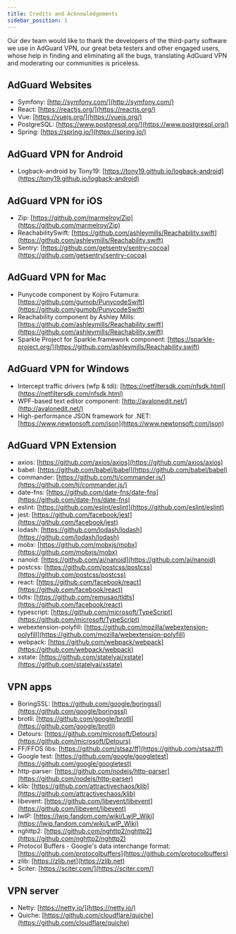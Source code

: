 ```yaml
---
title: Credits and Acknowledgements
sidebar_position: 1
---
```


Our dev team would like to thank the developers of the third-party software we use in AdGuard VPN, our great beta testers and other engaged users, whose help in finding and eliminating all the bugs, translating AdGuard VPN and moderating our communities is priceless.

## AdGuard Websites

* Symfony: [http://symfony.com/](http://symfony.com/)
* React: [https://reactjs.org/](https://reactjs.org/)
* Vue: [https://vuejs.org/](https://vuejs.org/)
* PostgreSQL: [https://www.postgresql.org/](https://www.postgresql.org/)
* Spring: [https://spring.io/](https://spring.io/)

## AdGuard VPN for Android

* Logback-android by Tony19: [https://tony19.github.io/logback-android](https://tony19.github.io/logback-android)

## AdGuard VPN for iOS

* Zip: [https://github.com/marmelroy/Zip](https://github.com/marmelroy/Zip)
* ReachabilitySwift: [https://github.com/ashleymills/Reachability.swift](https://github.com/ashleymills/Reachability.swift)
* Sentry: [https://github.com/getsentry/sentry-cocoa](https://github.com/getsentry/sentry-cocoa)

## AdGuard VPN for Mac

* Punycode component by Kojiro Futamura: [https://github.com/gumob/PunycodeSwift](https://github.com/gumob/PunycodeSwift)
* Reachability component by Ashley Mills: [https://github.com/ashleymills/Reachability.swift](https://github.com/ashleymills/Reachability.swift)
* Sparkle Project for Sparkle.framework component: [https://sparkle-project.org/](https://github.com/ashleymills/Reachability.swift)

## AdGuard VPN for Windows

* Intercept traffic drivers (wfp & tdi): [https://netfiltersdk.com/nfsdk.html](https://netfiltersdk.com/nfsdk.html)
* WPF-based text editor component: [http://avalonedit.net/](http://avalonedit.net/)
* High-performance JSON framework for .NET: [https://www.newtonsoft.com/json](https://www.newtonsoft.com/json)

## AdGuard VPN Extension

* axios: [https://github.com/axios/axios](https://github.com/axios/axios)
* babel: [https://github.com/babel/babel](https://github.com/babel/babel)
* commander: [https://github.com/tj/commander.js/](https://github.com/tj/commander.js/)
* date-fns: [https://github.com/date-fns/date-fns](https://github.com/date-fns/date-fns)
* eslint: [https://github.com/eslint/eslint](https://github.com/eslint/eslint)
* jest: [https://github.com/facebook/jest](https://github.com/facebook/jest)
* lodash: [https://github.com/lodash/lodash](https://github.com/lodash/lodash)
* mobx: [https://github.com/mobxjs/mobx](https://github.com/mobxjs/mobx)
* nanoid: [https://github.com/ai/nanoid](https://github.com/ai/nanoid)
* postcss: [https://github.com/postcss/postcss](https://github.com/postcss/postcss)
* react: [https://github.com/facebook/react](https://github.com/facebook/react)
* tldts: [https://github.com/remusao/tldts](https://github.com/facebook/react)
* typescript: [https://github.com/microsoft/TypeScript](https://github.com/microsoft/TypeScript)
* webextension-polyfill: [https://github.com/mozilla/webextension-polyfill](https://github.com/mozilla/webextension-polyfill)
* webpack: [https://github.com/webpack/webpack](https://github.com/webpack/webpack)
* xstate: [https://github.com/statelyai/xstate](https://github.com/statelyai/xstate)

## VPN apps

* BoringSSL: [https://github.com/google/boringssl](https://github.com/google/boringssl)
* brotli: [https://github.com/google/brotli](https://github.com/google/brotli)
* Detours: [https://github.com/microsoft/Detours](https://github.com/microsoft/Detours)
* FF/FFOS libs: [https://github.com/stsaz/ff](https://github.com/stsaz/ff)
* Google test: [https://github.com/google/googletest](https://github.com/google/googletest)
* http-parser: [https://github.com/nodejs/http-parser](https://github.com/nodejs/http-parser)
* klib: [https://github.com/attractivechaos/klib](https://github.com/attractivechaos/klib)
* libevent: [https://github.com/libevent/libevent](https://github.com/libevent/libevent)
* lwIP: [https://lwip.fandom.com/wiki/LwIP_Wiki](https://lwip.fandom.com/wiki/LwIP_Wiki)
* nghttp2: [https://github.com/nghttp2/nghttp2](https://github.com/nghttp2/nghttp2)
* Protocol Buffers - Google's data interchange format: [https://github.com/protocolbuffers](https://github.com/protocolbuffers)
* zlib: [https://zlib.net](https://zlib.net)
* Sciter: [https://sciter.com/](https://sciter.com/)

## VPN server

* Netty: [https://netty.io/](https://netty.io/)
* Quiche: [https://github.com/cloudflare/quiche](https://github.com/cloudflare/quiche)
